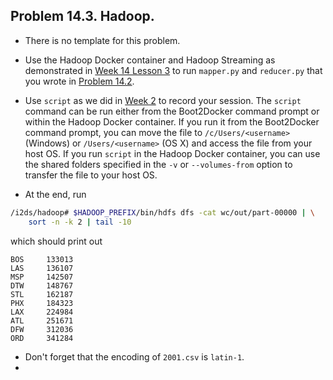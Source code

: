 ## Problem 14.3. Hadoop.

- There is no template for this problem.
- Use the Hadoop Docker container and Hadoop Streaming as demonstrated in
  [Week 14 Lesson 3](http://nbviewer.ipython.org/github/INFO490/spring2015/blob/master/week14/intro2dh.ipynb)
  to run `mapper.py` and `reducer.py` that you wrote in
  [Problem 14.2](https://github.com/INFO490/spring2015/blob/master/week14/p3.md).

- Use `script` as we did in
  [Week 2](https://github.com/INFO490/spring2015/blob/master/week02/script.md)
  to record your session.
  The `script` command can be run either from the Boot2Docker command prompt
  or within the Hadoop Docker container.
  If you run it from the Boot2Docker command prompt, you can move
  the file to `/c/Users/<username>` (Windows) or `/Users/<username>` (OS X)
  and access the file from your host OS.
  If you run `script` in the Hadoop Docker container,
  you can use the shared folders specified in the `-v` or `--volumes-from`
  option to transfer the file to your host OS.

- At the end, run

```bash
/i2ds/hadoop# $HADOOP_PREFIX/bin/hdfs dfs -cat wc/out/part-00000 | \
    sort -n -k 2 | tail -10
```

which should print out

```text
BOS     133013
LAS     136107
MSP     142507
DTW     148767
STL     162187
PHX     184323
LAX     224984
ATL     251671
DFW     312036
ORD     341284
```

- Don't forget that the encoding of `2001.csv` is `latin-1`.
-
